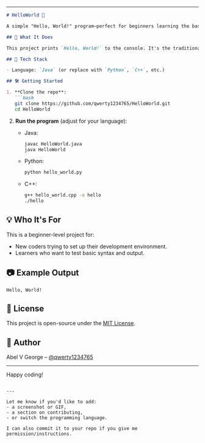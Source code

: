 
---

````markdown
# HelloWorld 👋

A simple "Hello, World!" program—perfect for beginners learning the basics of programming.

## 🚀 What It Does

This project prints `Hello, World!` to the console. It's the traditional first step in learning a new programming language.

## 🧰 Tech Stack

- Language: `Java` (or replace with `Python`, `C++`, etc.)

## 🛠️ Getting Started

1. **Clone the repo**:
   ```bash
   git clone https://github.com/qwerty1234765/HelloWorld.git
   cd HelloWorld
````

2. **Run the program** (adjust for your language):

   * Java:

     ```bash
     javac HelloWorld.java
     java HelloWorld
     ```
   * Python:

     ```bash
     python hello_world.py
     ```
   * C++:

     ```bash
     g++ hello_world.cpp -o hello
     ./hello
     ```

## 💡 Who It's For

This is a beginner-level project for:

* New coders trying to set up their development environment.
* Learners who want to test basic syntax and output.

## 📷 Example Output

```
Hello, World!
```

## 📝 License

This project is open-source under the [MIT License](LICENSE).

## 👤 Author

Abel V George – [@qwerty1234765](https://github.com/qwerty1234765)

---

Happy coding!

```

---

Let me know if you'd like to add:
- a screenshot or GIF,
- a section on contributing,
- or switch the programming language.

I can also commit it to your repo if you give me permission/instructions.
```
